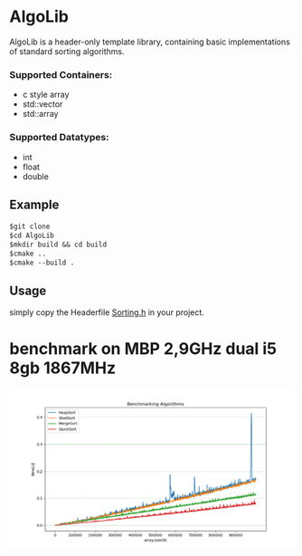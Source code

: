 # AlgoLib
AlgoLib is a header-only template library, containing basic implementations of standard sorting algorithms.

### Supported Containers:
* c style array
* std::vector
* std::array

### Supported Datatypes:
* int
* float
* double

## Example  
```
$git clone  
$cd AlgoLib  
$mkdir build && cd build  
$cmake ..  
$cmake --build .  

```

## Usage
simply copy the Headerfile [Sorting.h](https://github.com/D4ve-R/AlgoLib/blob/main/lib/sorting.h) in your project.  


# benchmark on MBP 2,9GHz dual i5 8gb 1867MHz

  ![image of benchmark](https://github.com/D4ve-R/AlgoLib/blob/main/benchmark.png)
